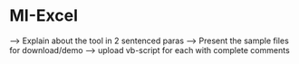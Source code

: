 # MI-Excel

--> Explain about the tool in 2 sentenced paras
--> Present the sample files for download/demo
--> upload vb-script for each with complete comments
